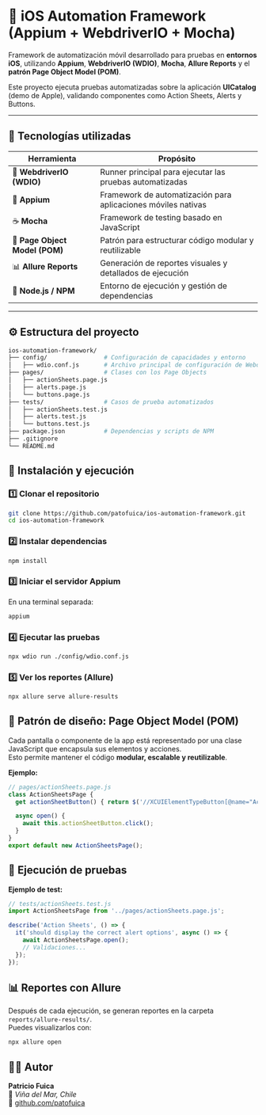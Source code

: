 # 📱 iOS Automation Framework (Appium + WebdriverIO + Mocha)

Framework de automatización móvil desarrollado para pruebas en **entornos iOS**, utilizando **Appium**, **WebdriverIO (WDIO)**, **Mocha**, **Allure Reports** y el **patrón Page Object Model (POM)**.

Este proyecto ejecuta pruebas automatizadas sobre la aplicación **UICatalog** (demo de Apple), validando componentes como Action Sheets, Alerts y Buttons.

---

## 🧩 **Tecnologías utilizadas**

| Herramienta | Propósito |
|--------------|-----------|
| 🧪 **WebdriverIO (WDIO)** | Runner principal para ejecutar las pruebas automatizadas |
| 🤖 **Appium** | Framework de automatización para aplicaciones móviles nativas |
| ☕ **Mocha** | Framework de testing basado en JavaScript |
| 🧱 **Page Object Model (POM)** | Patrón para estructurar código modular y reutilizable |
| 📊 **Allure Reports** | Generación de reportes visuales y detallados de ejecución |
| 🧰 **Node.js / NPM** | Entorno de ejecución y gestión de dependencias |

---

## ⚙️ **Estructura del proyecto**

```bash
ios-automation-framework/
├── config/                # Configuración de capacidades y entorno
│   ├── wdio.conf.js       # Archivo principal de configuración de WebdriverIO
├── pages/                 # Clases con los Page Objects
│   ├── actionSheets.page.js
│   ├── alerts.page.js
│   └── buttons.page.js
├── tests/                 # Casos de prueba automatizados
│   ├── actionSheets.test.js
│   ├── alerts.test.js
│   └── buttons.test.js
├── package.json           # Dependencias y scripts de NPM
├── .gitignore
└── README.md

``` 
## 🚀 **Instalación y ejecución**

### 1️⃣ Clonar el repositorio
```bash
git clone https://github.com/patofuica/ios-automation-framework.git
cd ios-automation-framework
``` 

### 2️⃣ Instalar dependencias
```bash
npm install
``` 

### 3️⃣ Iniciar el servidor Appium
En una terminal separada:
```bash
appium
``` 
### 4️⃣ Ejecutar las pruebas
```bash
npx wdio run ./config/wdio.conf.js
``` 

### 5️⃣ Ver los reportes (Allure)
```bash
npx allure serve allure-results
```

## 🧱 **Patrón de diseño: Page Object Model (POM)**

Cada pantalla o componente de la app está representado por una clase JavaScript que encapsula sus elementos y acciones.  
Esto permite mantener el código **modular, escalable y reutilizable**.

**Ejemplo:**
```js
// pages/actionSheets.page.js
class ActionSheetsPage {
  get actionSheetButton() { return $('//XCUIElementTypeButton[@name="Action Sheets"]'); }

  async open() {
    await this.actionSheetButton.click();
  }
}
export default new ActionSheetsPage();
```

## 🧪 **Ejecución de pruebas**

**Ejemplo de test:**
```js
// tests/actionSheets.test.js
import ActionSheetsPage from '../pages/actionSheets.page.js';

describe('Action Sheets', () => {
  it('should display the correct alert options', async () => {
    await ActionSheetsPage.open();
    // Validaciones...
  });
});
```


## 📊 **Reportes con Allure**

Después de cada ejecución, se generan reportes en la carpeta `reports/allure-results/`.  
Puedes visualizarlos con:
```bash
npx allure open
 ```

## 👨‍💻 **Autor**

**Patricio Fuica**  
📍 *Viña del Mar, Chile*  
🔗 [github.com/patofuica](https://github.com/patofuica)





